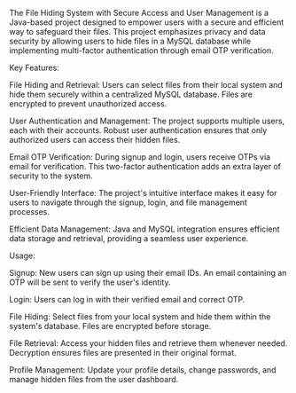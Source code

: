 The File Hiding System with Secure Access and User Management is a Java-based project designed to empower users with a secure and efficient way to safeguard their files. This project emphasizes privacy and data security by allowing users to hide files in a MySQL database while implementing multi-factor authentication through email OTP verification.

Key Features:

File Hiding and Retrieval: Users can select files from their local system and hide them securely within a centralized MySQL database. Files are encrypted to prevent unauthorized access.

User Authentication and Management: The project supports multiple users, each with their accounts. Robust user authentication ensures that only authorized users can access their hidden files.

Email OTP Verification: During signup and login, users receive OTPs via email for verification. This two-factor authentication adds an extra layer of security to the system.

User-Friendly Interface: The project's intuitive interface makes it easy for users to navigate through the signup, login, and file management processes.

Efficient Data Management: Java and MySQL integration ensures efficient data storage and retrieval, providing a seamless user experience.

Usage:

Signup: New users can sign up using their email IDs. An email containing an OTP will be sent to verify the user's identity.

Login: Users can log in with their verified email and correct OTP.

File Hiding: Select files from your local system and hide them within the system's database. Files are encrypted before storage.

File Retrieval: Access your hidden files and retrieve them whenever needed. Decryption ensures files are presented in their original format.

Profile Management: Update your profile details, change passwords, and manage hidden files from the user dashboard.
